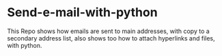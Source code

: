 # Send-e-mail-with-python
This Repo shows how emails are sent to main addresses, with copy to a secondary address list, also shows too how to attach hyperlinks and files, with python.
